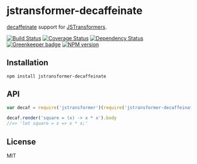 # jstransformer-decaffeinate

[decaffeinate](https://github.com/decaffeinate/decaffeinate) support for [JSTransformers](http://github.com/jstransformers).

[![Build Status](https://img.shields.io/travis/jstransformers/jstransformer-decaffeinate/master.svg)](https://travis-ci.org/jstransformers/jstransformer-decaffeinate)
[![Coverage Status](https://img.shields.io/codecov/c/github/jstransformers/jstransformer-decaffeinate/master.svg)](https://codecov.io/gh/jstransformers/jstransformer-decaffeinate)
[![Dependency Status](https://img.shields.io/david/jstransformers/jstransformer-decaffeinate/master.svg)](http://david-dm.org/jstransformers/jstransformer-decaffeinate)
[![Greenkeeper badge](https://badges.greenkeeper.io/jstransformers/jstransformer-decaffeinate.svg)](https://greenkeeper.io/)
[![NPM version](https://img.shields.io/npm/v/jstransformer-decaffeinate.svg)](https://www.npmjs.org/package/jstransformer-decaffeinate)

## Installation

    npm install jstransformer-decaffeinate

## API

```js
var decaf = require('jstransformer')(require('jstransformer-decaffeinate'));

decaf.render('square = (x) -> x * x').body
//=> 'let square = x => x * x;'
```

## License

MIT
